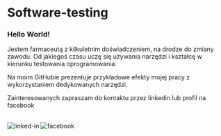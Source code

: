 # Software-testing
### Hello World! 

Jestem farmaceutą z kilkuletnim doświadczeniem, na drodze do zmiany zawodu. Od jakiegoś czasu uczę się używania narzędzi i kształcę w kierunku testowania oprogramowania.

Na moim GitHubie prezentuje przykładowe efekty mojej pracy z wykorzystaniem dedykowanych narzędzi.

Zainteresowanych zapraszam do kontaktu przez linkedin lub profil na facebook

<br>[<img align="left" alt="linked-in" src="https://img.shields.io/badge/linkedin-%230077B5.svg?&style=for-the-badge&logo=linkedin&logoColor=white" />](https://www.linkedin.com/in/oliwiasanogho)[<img align="left" alt="facebook" src="https://img.shields.io/badge/facebook-%231877F2.svg?&style=for-the-badge&logo=facebook&logoColor=white" />](https://www.facebook.com/oliwia.sanogho)
